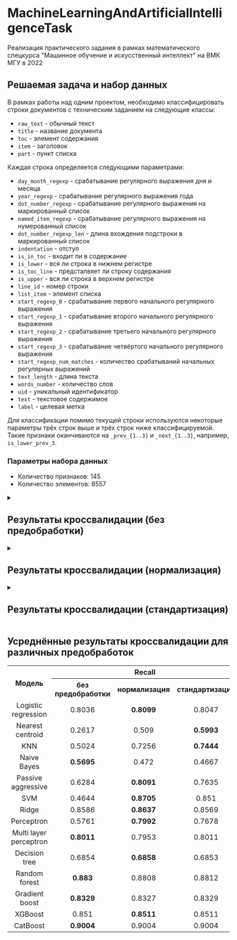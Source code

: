 # MachineLearningAndArtificialIntelligenceTask
Реализация практического задания в рамках математического спецкурса "Машинное обучение и искусственный интеллект" на ВМК МГУ в 2022

## Решаемая задача и набор данных
В рамках работы над одним проектом, необходимо классифицировать строки документов с техническим заданием на следующие классы:

* `raw_text` - обычный текст
* `title` - название документа
* `toc` - элемент содержания
* `item` - заголовок
* `part` - пункт списка

Каждая строка определяется следующими параметрами:

* `day_month_regexp` - срабатывание регулярного выражения дня и месяца
* `year_regexp` - срабатывание регулярного выражения года
* `dot_number_regexp` - срабатывание регулярного выражения на маркированный список
* `named_item_regexp` - срабатывание регулярного выражения на нумерованный список
* `dot_number_regexp_len` - длина вхождения подстроки в маркированный список
* `indentation` - отступ
* `is_in_toc` - входит ли в содержание
* `is_lower` - вся ли строка в нижнем регистре
* `is_toc_line` - предсталвяет ли строку содержания
* `is_upper` - вся ли строка в верхнем регистре
* `line_id` - номер строки
* `list_item` - элемент списка
* `start_regexp_0` - срабатывание первого начального регулярного выражения
* `start_regexp_1` - срабатывание второго начального регулярного выражения
* `start_regexp_2` - срабатывание третьего начального регулярного выражения
* `start_regexp_3` - срабатывание четвёртого начального регулярного выражения
* `start_regexp_num_matches` - количество срабатываний начальных регулярных выражений
* `text_length` - длина текста
* `words_number` - количество слов
* `uid` - уникальный идентификатор
* `text` - текстовое содержимое
* `label` - целевая метка

Для классификации помимо текущей строки используются некоторые параметры трёх строк выше и трёх строк ниже классифицируемой. Такие признаки оканчиваются на `_prev_{1..3}` и `_next_{1..3}`, например, `is_lower_prev_3`.

### Параметры набора данных

* Количество признаков: 145
* Количество элементов: 8557

<details>
    <summary><h2>Результаты кроссвалидации (без предобработки)</h2></summary>

### Logistic regression
| Разбиение  | в среднем |     1 / 10 |     2 / 10 |     3 / 10 |     4 / 10 |     5 / 10 |     6 / 10 |     7 / 10 |     8 / 10 |     9 / 10 |    10 / 10 |
|       :-:  |       :-: |        :-: |        :-: |        :-: |        :-: |        :-: |        :-: |        :-: |        :-: |        :-: |        :-: |
| Recall     |    0.8036 |     0.8316 |     0.7318 |     0.8252 |     0.8726 |     0.7960 |     0.6105 |     0.8804 |     0.8557 |     0.8215 |     0.8105 |
| Precision  |    0.8065 |     0.6848 |     0.8656 |     0.8980 |     0.8825 |     0.8094 |     0.6929 |     0.8031 |     0.7417 |     0.8435 |     0.8433 |
| f1         |    0.7847 |     0.7072 |     0.7507 |     0.8286 |     0.8742 |     0.7987 |     0.6324 |     0.8294 |     0.7783 |     0.8261 |     0.8211 |
| Accuracy   |    0.8818 |     0.7967 |     0.8575 |     0.9299 |     0.9077 |     0.8902 |     0.9848 |     0.8737 |     0.8632 |     0.8596 |     0.8550 |

### Nearest centroid
| Разбиение  | в среднем |     1 / 10 |     2 / 10 |     3 / 10 |     4 / 10 |     5 / 10 |     6 / 10 |     7 / 10 |     8 / 10 |     9 / 10 |    10 / 10 |
|       :-:  |       :-: |        :-: |        :-: |        :-: |        :-: |        :-: |        :-: |        :-: |        :-: |        :-: |        :-: |
| Recall     |    0.2617 |     0.4036 |     0.1838 |     0.2611 |     0.2483 |     0.1107 |     0.0000 |     0.3377 |     0.4108 |     0.3679 |     0.2927 |
| Precision  |    0.3527 |     0.4168 |     0.3112 |     0.5353 |     0.5000 |     0.1577 |     0.0000 |     0.4024 |     0.4085 |     0.3857 |     0.4089 |
| f1         |    0.2294 |     0.4014 |     0.1314 |     0.2767 |     0.2543 |     0.1290 |     0.0000 |     0.2605 |     0.3027 |     0.2533 |     0.2845 |
| Accuracy   |    0.2788 |     0.6893 |     0.1589 |     0.2336 |     0.2921 |     0.2079 |     0.0000 |     0.2772 |     0.3041 |     0.3111 |     0.3135 |

### KNN
| Разбиение  | в среднем |     1 / 10 |     2 / 10 |     3 / 10 |     4 / 10 |     5 / 10 |     6 / 10 |     7 / 10 |     8 / 10 |     9 / 10 |    10 / 10 |
|       :-:  |       :-: |        :-: |        :-: |        :-: |        :-: |        :-: |        :-: |        :-: |        :-: |        :-: |        :-: |
| Recall     |    0.5024 |     0.5907 |     0.4079 |     0.5604 |     0.5361 |     0.3747 |     0.4846 |     0.5238 |     0.4610 |     0.5233 |     0.5613 |
| Precision  |    0.4545 |     0.3652 |     0.3720 |     0.4780 |     0.4807 |     0.3395 |     0.4923 |     0.5014 |     0.4358 |     0.5316 |     0.5487 |
| f1         |    0.4533 |     0.4118 |     0.3852 |     0.4931 |     0.4940 |     0.3442 |     0.4880 |     0.4878 |     0.4097 |     0.4812 |     0.5377 |
| Accuracy   |    0.5801 |     0.5596 |     0.5724 |     0.4650 |     0.5082 |     0.7407 |     0.9311 |     0.4947 |     0.4807 |     0.4901 |     0.5591 |

### Naive Bayes
| Разбиение  | в среднем |     1 / 10 |     2 / 10 |     3 / 10 |     4 / 10 |     5 / 10 |     6 / 10 |     7 / 10 |     8 / 10 |     9 / 10 |    10 / 10 |
|       :-:  |       :-: |        :-: |        :-: |        :-: |        :-: |        :-: |        :-: |        :-: |        :-: |        :-: |        :-: |
| Recall     |    0.5695 |     0.7818 |     0.5838 |     0.6286 |     0.6781 |     0.3830 |     0.2296 |     0.6465 |     0.5510 |     0.6772 |     0.5349 |
| Precision  |    0.5977 |     0.7686 |     0.4877 |     0.7708 |     0.7439 |     0.4022 |     0.1581 |     0.6810 |     0.6088 |     0.7222 |     0.6333 |
| f1         |    0.5253 |     0.7692 |     0.4987 |     0.5974 |     0.6543 |     0.3478 |     0.0991 |     0.5810 |     0.5132 |     0.6619 |     0.5304 |
| Accuracy   |    0.5894 |     0.8026 |     0.6600 |     0.6297 |     0.6834 |     0.5970 |     0.1542 |     0.6211 |     0.5485 |     0.6468 |     0.5509 |

### Passive aggressive
| Разбиение  | в среднем |     1 / 10 |     2 / 10 |     3 / 10 |     4 / 10 |     5 / 10 |     6 / 10 |     7 / 10 |     8 / 10 |     9 / 10 |    10 / 10 |
|       :-:  |       :-: |        :-: |        :-: |        :-: |        :-: |        :-: |        :-: |        :-: |        :-: |        :-: |        :-: |
| Recall     |    0.6284 |     0.5617 |     0.4733 |     0.6209 |     0.7240 |     0.3647 |     0.7494 |     0.7400 |     0.6289 |     0.6375 |     0.7840 |
| Precision  |    0.5668 |     0.4208 |     0.5971 |     0.5967 |     0.6246 |     0.3216 |     0.4383 |     0.7245 |     0.6455 |     0.6375 |     0.6616 |
| f1         |    0.5423 |     0.4525 |     0.4910 |     0.4855 |     0.6214 |     0.2101 |     0.5227 |     0.7208 |     0.6152 |     0.6210 |     0.6831 |
| Accuracy   |    0.6855 |     0.6811 |     0.7150 |     0.5339 |     0.7196 |     0.3902 |     0.9790 |     0.7532 |     0.6409 |     0.7357 |     0.7064 |

### SVM
| Разбиение  | в среднем |     1 / 10 |     2 / 10 |     3 / 10 |     4 / 10 |     5 / 10 |     6 / 10 |     7 / 10 |     8 / 10 |     9 / 10 |    10 / 10 |
|       :-:  |       :-: |        :-: |        :-: |        :-: |        :-: |        :-: |        :-: |        :-: |        :-: |        :-: |        :-: |
| Recall     |    0.4644 |     0.2718 |     0.4593 |     0.2158 |     0.5123 |     0.7829 |     0.2418 |     0.4918 |     0.5742 |     0.4420 |     0.6520 |
| Precision  |    0.3018 |     0.2505 |     0.3438 |     0.1595 |     0.3137 |     0.5611 |     0.2491 |     0.2477 |     0.3474 |     0.2246 |     0.3205 |
| f1         |    0.2953 |     0.1929 |     0.3685 |     0.1556 |     0.3180 |     0.5654 |     0.2454 |     0.2325 |     0.3416 |     0.2029 |     0.3305 |
| Accuracy   |    0.5012 |     0.4428 |     0.6098 |     0.3107 |     0.4077 |     0.7465 |     0.9638 |     0.3778 |     0.4398 |     0.3029 |     0.4105 |

### Ridge
| Разбиение  | в среднем |     1 / 10 |     2 / 10 |     3 / 10 |     4 / 10 |     5 / 10 |     6 / 10 |     7 / 10 |     8 / 10 |     9 / 10 |    10 / 10 |
|       :-:  |       :-: |        :-: |        :-: |        :-: |        :-: |        :-: |        :-: |        :-: |        :-: |        :-: |        :-: |
| Recall     |    0.8586 |     0.8843 |     0.8494 |     0.8429 |     0.8500 |     0.9152 |     0.8520 |     0.8733 |     0.8378 |     0.8316 |     0.8498 |
| Precision  |    0.7492 |     0.6342 |     0.6987 |     0.9263 |     0.8017 |     0.6988 |     0.7500 |     0.7550 |     0.6750 |     0.7789 |     0.7731 |
| f1         |    0.7726 |     0.7096 |     0.7541 |     0.8725 |     0.8162 |     0.7318 |     0.7409 |     0.7795 |     0.7213 |     0.7989 |     0.8010 |
| Accuracy   |    0.8714 |     0.8259 |     0.8493 |     0.9042 |     0.8902 |     0.8902 |     0.9778 |     0.8374 |     0.8444 |     0.8468 |     0.8480 |

### Perceptron
| Разбиение  | в среднем |     1 / 10 |     2 / 10 |     3 / 10 |     4 / 10 |     5 / 10 |     6 / 10 |     7 / 10 |     8 / 10 |     9 / 10 |    10 / 10 |
|       :-:  |       :-: |        :-: |        :-: |        :-: |        :-: |        :-: |        :-: |        :-: |        :-: |        :-: |        :-: |
| Recall     |    0.5761 |     0.5348 |     0.3267 |     0.4637 |     0.4907 |     0.6961 |     0.6850 |     0.5773 |     0.7079 |     0.6698 |     0.6086 |
| Precision  |    0.5209 |     0.3692 |     0.3286 |     0.3392 |     0.5409 |     0.6358 |     0.8062 |     0.6128 |     0.4183 |     0.5704 |     0.5879 |
| f1         |    0.4833 |     0.3636 |     0.2369 |     0.3622 |     0.5031 |     0.6571 |     0.6114 |     0.5826 |     0.4129 |     0.5187 |     0.5843 |
| Accuracy   |    0.6314 |     0.6986 |     0.4136 |     0.5035 |     0.6600 |     0.7255 |     0.8423 |     0.6117 |     0.5696 |     0.6304 |     0.6585 |

### Multi layer perceptron
| Разбиение  | в среднем |     1 / 10 |     2 / 10 |     3 / 10 |     4 / 10 |     5 / 10 |     6 / 10 |     7 / 10 |     8 / 10 |     9 / 10 |    10 / 10 |
|       :-:  |       :-: |        :-: |        :-: |        :-: |        :-: |        :-: |        :-: |        :-: |        :-: |        :-: |        :-: |
| Recall     |    0.8011 |     0.8655 |     0.7608 |     0.8695 |     0.8142 |     0.7690 |     0.6994 |     0.8812 |     0.7854 |     0.7884 |     0.7777 |
| Precision  |    0.7848 |     0.6785 |     0.8582 |     0.8271 |     0.8309 |     0.7418 |     0.6953 |     0.8481 |     0.7304 |     0.8669 |     0.7708 |
| f1         |    0.7782 |     0.7385 |     0.7754 |     0.8252 |     0.8191 |     0.7537 |     0.6960 |     0.8593 |     0.7442 |     0.8113 |     0.7591 |
| Accuracy   |    0.8642 |     0.8329 |     0.8528 |     0.8563 |     0.8820 |     0.8493 |     0.9942 |     0.8795 |     0.8281 |     0.8842 |     0.7825 |

### Decision tree
| Разбиение  | в среднем |     1 / 10 |     2 / 10 |     3 / 10 |     4 / 10 |     5 / 10 |     6 / 10 |     7 / 10 |     8 / 10 |     9 / 10 |    10 / 10 |
|       :-:  |       :-: |        :-: |        :-: |        :-: |        :-: |        :-: |        :-: |        :-: |        :-: |        :-: |        :-: |
| Recall     |    0.6854 |     0.8057 |     0.4701 |     0.7559 |     0.7747 |     0.4614 |     0.4834 |     0.8321 |     0.7394 |     0.7724 |     0.7592 |
| Precision  |    0.7130 |     0.7438 |     0.6307 |     0.8575 |     0.8703 |     0.4381 |     0.5103 |     0.7972 |     0.6595 |     0.8520 |     0.7705 |
| f1         |    0.6843 |     0.7505 |     0.4830 |     0.7992 |     0.8132 |     0.4474 |     0.4920 |     0.8095 |     0.6842 |     0.8009 |     0.7633 |
| Accuracy   |    0.8362 |     0.8037 |     0.6811 |     0.8703 |     0.8692 |     0.8843 |     0.9778 |     0.8491 |     0.7778 |     0.8491 |     0.8000 |

### Random forest
| Разбиение  | в среднем |     1 / 10 |     2 / 10 |     3 / 10 |     4 / 10 |     5 / 10 |     6 / 10 |     7 / 10 |     8 / 10 |     9 / 10 |    10 / 10 |
|       :-:  |       :-: |        :-: |        :-: |        :-: |        :-: |        :-: |        :-: |        :-: |        :-: |        :-: |        :-: |
| Recall     |    0.8830 |     0.8454 |     0.8585 |     0.9595 |     0.9472 |     0.6935 |     0.9992 |     0.9081 |     0.9225 |     0.8507 |     0.8451 |
| Precision  |    0.8067 |     0.5745 |     0.8884 |     0.9500 |     0.8840 |     0.5764 |     0.9454 |     0.8371 |     0.7261 |     0.8948 |     0.7898 |
| f1         |    0.8250 |     0.6191 |     0.8664 |     0.9544 |     0.9094 |     0.6093 |     0.9710 |     0.8646 |     0.7792 |     0.8639 |     0.8123 |
| Accuracy   |    0.9018 |     0.8002 |     0.8820 |     0.9650 |     0.9322 |     0.9100 |     0.9977 |     0.8959 |     0.8830 |     0.8982 |     0.8538 |

### Gradient boost
| Разбиение  | в среднем |     1 / 10 |     2 / 10 |     3 / 10 |     4 / 10 |     5 / 10 |     6 / 10 |     7 / 10 |     8 / 10 |     9 / 10 |    10 / 10 |
|       :-:  |       :-: |        :-: |        :-: |        :-: |        :-: |        :-: |        :-: |        :-: |        :-: |        :-: |        :-: |
| Recall     |    0.8329 |     0.8966 |     0.5546 |     0.9365 |     0.9078 |     0.7017 |     0.7494 |     0.9247 |     0.8797 |     0.8897 |     0.8885 |
| Precision  |    0.7921 |     0.8046 |     0.6795 |     0.9146 |     0.9085 |     0.5733 |     0.7079 |     0.8488 |     0.7453 |     0.9142 |     0.8243 |
| f1         |    0.7967 |     0.8378 |     0.5498 |     0.9227 |     0.9058 |     0.6071 |     0.7276 |     0.8787 |     0.7891 |     0.8981 |     0.8504 |
| Accuracy   |    0.9051 |     0.8680 |     0.8201 |     0.9544 |     0.9276 |     0.9112 |     0.9930 |     0.9099 |     0.8655 |     0.9170 |     0.8842 |

### XGBoost
| Разбиение  | в среднем |     1 / 10 |     2 / 10 |     3 / 10 |     4 / 10 |     5 / 10 |     6 / 10 |     7 / 10 |     8 / 10 |     9 / 10 |    10 / 10 |
|       :-:  |       :-: |        :-: |        :-: |        :-: |        :-: |        :-: |        :-: |        :-: |        :-: |        :-: |        :-: |
| Recall     |    0.8510 |     0.8860 |     0.5871 |     0.8953 |     0.9227 |     0.6929 |     0.9622 |     0.9202 |     0.9033 |     0.8866 |     0.8535 |
| Precision  |    0.8242 |     0.7796 |     0.7159 |     0.9084 |     0.9425 |     0.5772 |     0.9450 |     0.8560 |     0.7561 |     0.9182 |     0.8428 |
| f1         |    0.8248 |     0.8233 |     0.6010 |     0.9003 |     0.9313 |     0.6096 |     0.9534 |     0.8800 |     0.8033 |     0.8990 |     0.8469 |
| Accuracy   |    0.9119 |     0.8692 |     0.8657 |     0.9439 |     0.9276 |     0.9112 |     0.9965 |     0.9123 |     0.8678 |     0.9427 |     0.8819 |

### CatBoost
| Разбиение  | в среднем |     1 / 10 |     2 / 10 |     3 / 10 |     4 / 10 |     5 / 10 |     6 / 10 |     7 / 10 |     8 / 10 |     9 / 10 |    10 / 10 |
|       :-:  |       :-: |        :-: |        :-: |        :-: |        :-: |        :-: |        :-: |        :-: |        :-: |        :-: |        :-: |
| Recall     |    0.9004 |     0.9225 |     0.7452 |     0.9247 |     0.9302 |     0.9496 |     0.9622 |     0.9249 |     0.9245 |     0.8747 |     0.8457 |
| Precision  |    0.8630 |     0.7939 |     0.8815 |     0.9147 |     0.9369 |     0.7661 |     0.9450 |     0.8560 |     0.7866 |     0.9354 |     0.8141 |
| f1         |    0.8680 |     0.8456 |     0.7778 |     0.9182 |     0.9327 |     0.8127 |     0.9534 |     0.8814 |     0.8329 |     0.8970 |     0.8282 |
| Accuracy   |    0.9139 |     0.8855 |     0.8633 |     0.9498 |     0.9334 |     0.9136 |     0.9965 |     0.9088 |     0.8901 |     0.9298 |     0.8678 |

</details>


<details>
    <summary><h2>Результаты кроссвалидации (нормализация)</h2></summary>

### Logistic regression
| Разбиение  | в среднем |     1 / 10 |     2 / 10 |     3 / 10 |     4 / 10 |     5 / 10 |     6 / 10 |     7 / 10 |     8 / 10 |     9 / 10 |    10 / 10 |
|       :-:  |       :-: |        :-: |        :-: |        :-: |        :-: |        :-: |        :-: |        :-: |        :-: |        :-: |        :-: |
| Recall     |    0.8099 |     0.9174 |     0.6571 |     0.8089 |     0.8837 |     0.7940 |     0.6164 |     0.8994 |     0.8464 |     0.8525 |     0.8228 |
| Precision  |    0.7600 |     0.6576 |     0.6064 |     0.9146 |     0.8699 |     0.7296 |     0.6026 |     0.8137 |     0.7518 |     0.8873 |     0.7664 |
| f1         |    0.7647 |     0.7148 |     0.6249 |     0.8357 |     0.8741 |     0.7500 |     0.5751 |     0.8408 |     0.7787 |     0.8646 |     0.7884 |
| Accuracy   |    0.8883 |     0.8668 |     0.8341 |     0.9194 |     0.9054 |     0.8914 |     0.9836 |     0.8854 |     0.8643 |     0.8936 |     0.8386 |

### Nearest centroid
| Разбиение  | в среднем |     1 / 10 |     2 / 10 |     3 / 10 |     4 / 10 |     5 / 10 |     6 / 10 |     7 / 10 |     8 / 10 |     9 / 10 |    10 / 10 |
|       :-:  |       :-: |        :-: |        :-: |        :-: |        :-: |        :-: |        :-: |        :-: |        :-: |        :-: |        :-: |
| Recall     |    0.5090 |     0.4742 |     0.4796 |     0.4970 |     0.5212 |     0.4033 |     0.4620 |     0.5890 |     0.4803 |     0.5603 |     0.6234 |
| Precision  |    0.5279 |     0.3193 |     0.5433 |     0.5910 |     0.7007 |     0.3591 |     0.2272 |     0.6610 |     0.5508 |     0.6564 |     0.6704 |
| f1         |    0.4700 |     0.2829 |     0.4689 |     0.4980 |     0.5343 |     0.3751 |     0.2860 |     0.5988 |     0.4771 |     0.5601 |     0.6186 |
| Accuracy   |    0.6571 |     0.6157 |     0.6928 |     0.6484 |     0.6414 |     0.7523 |     0.7371 |     0.6515 |     0.5544 |     0.6480 |     0.6292 |

### KNN
| Разбиение  | в среднем |     1 / 10 |     2 / 10 |     3 / 10 |     4 / 10 |     5 / 10 |     6 / 10 |     7 / 10 |     8 / 10 |     9 / 10 |    10 / 10 |
|       :-:  |       :-: |        :-: |        :-: |        :-: |        :-: |        :-: |        :-: |        :-: |        :-: |        :-: |        :-: |
| Recall     |    0.7256 |     0.5945 |     0.6370 |     0.8521 |     0.8063 |     0.8035 |     0.4616 |     0.8288 |     0.7667 |     0.7760 |     0.7293 |
| Precision  |    0.6351 |     0.4627 |     0.4996 |     0.8481 |     0.8122 |     0.6948 |     0.4830 |     0.6627 |     0.5757 |     0.6786 |     0.6340 |
| f1         |    0.6514 |     0.4927 |     0.5449 |     0.8455 |     0.8059 |     0.7210 |     0.4356 |     0.6952 |     0.6106 |     0.7130 |     0.6498 |
| Accuracy   |    0.8257 |     0.7500 |     0.8072 |     0.8680 |     0.8879 |     0.8703 |     0.9685 |     0.7883 |     0.7743 |     0.7813 |     0.7614 |

### Naive Bayes
| Разбиение  | в среднем |     1 / 10 |     2 / 10 |     3 / 10 |     4 / 10 |     5 / 10 |     6 / 10 |     7 / 10 |     8 / 10 |     9 / 10 |    10 / 10 |
|       :-:  |       :-: |        :-: |        :-: |        :-: |        :-: |        :-: |        :-: |        :-: |        :-: |        :-: |        :-: |
| Recall     |    0.4720 |     0.6667 |     0.4906 |     0.4149 |     0.5855 |     0.3859 |     0.2096 |     0.3938 |     0.4904 |     0.6349 |     0.4477 |
| Precision  |    0.5140 |     0.6307 |     0.3945 |     0.6914 |     0.6787 |     0.3489 |     0.0706 |     0.6145 |     0.5544 |     0.5720 |     0.5847 |
| f1         |    0.3909 |     0.5021 |     0.3221 |     0.4546 |     0.5231 |     0.2442 |     0.0265 |     0.4585 |     0.4324 |     0.4725 |     0.4728 |
| Accuracy   |    0.4135 |     0.3189 |     0.3271 |     0.4848 |     0.5654 |     0.4591 |     0.0292 |     0.5357 |     0.4655 |     0.4491 |     0.5006 |

### Passive aggressive
| Разбиение  | в среднем |     1 / 10 |     2 / 10 |     3 / 10 |     4 / 10 |     5 / 10 |     6 / 10 |     7 / 10 |     8 / 10 |     9 / 10 |    10 / 10 |
|       :-:  |       :-: |        :-: |        :-: |        :-: |        :-: |        :-: |        :-: |        :-: |        :-: |        :-: |        :-: |
| Recall     |    0.8091 |     0.8197 |     0.8519 |     0.7782 |     0.8454 |     0.8847 |     0.6050 |     0.8966 |     0.7559 |     0.8584 |     0.7953 |
| Precision  |    0.7897 |     0.6448 |     0.8607 |     0.9234 |     0.8853 |     0.8024 |     0.6893 |     0.7854 |     0.6653 |     0.8795 |     0.7608 |
| f1         |    0.7791 |     0.6787 |     0.8486 |     0.8138 |     0.8615 |     0.8330 |     0.6255 |     0.8148 |     0.6798 |     0.8605 |     0.7746 |
| Accuracy   |    0.8565 |     0.7780 |     0.8586 |     0.8843 |     0.8703 |     0.9077 |     0.9708 |     0.8702 |     0.7579 |     0.8725 |     0.7942 |

### SVM
| Разбиение  | в среднем |     1 / 10 |     2 / 10 |     3 / 10 |     4 / 10 |     5 / 10 |     6 / 10 |     7 / 10 |     8 / 10 |     9 / 10 |    10 / 10 |
|       :-:  |       :-: |        :-: |        :-: |        :-: |        :-: |        :-: |        :-: |        :-: |        :-: |        :-: |        :-: |
| Recall     |    0.8705 |     0.9303 |     0.8548 |     0.9030 |     0.8705 |     0.8820 |     0.7762 |     0.9010 |     0.8709 |     0.8779 |     0.8382 |
| Precision  |    0.7949 |     0.7258 |     0.7363 |     0.9188 |     0.8728 |     0.7284 |     0.7325 |     0.8173 |     0.7498 |     0.8927 |     0.7749 |
| f1         |    0.8085 |     0.7986 |     0.7833 |     0.9099 |     0.8689 |     0.7629 |     0.6529 |     0.8454 |     0.7821 |     0.8828 |     0.7979 |
| Accuracy   |    0.8968 |     0.8727 |     0.8598 |     0.9369 |     0.9065 |     0.9030 |     0.9766 |     0.8854 |     0.8713 |     0.9088 |     0.8468 |

### Ridge
| Разбиение  | в среднем |     1 / 10 |     2 / 10 |     3 / 10 |     4 / 10 |     5 / 10 |     6 / 10 |     7 / 10 |     8 / 10 |     9 / 10 |    10 / 10 |
|       :-:  |       :-: |        :-: |        :-: |        :-: |        :-: |        :-: |        :-: |        :-: |        :-: |        :-: |        :-: |
| Recall     |    0.8637 |     0.9205 |     0.8898 |     0.8567 |     0.8409 |     0.9203 |     0.8531 |     0.8705 |     0.8290 |     0.8291 |     0.8274 |
| Precision  |    0.7520 |     0.6339 |     0.6904 |     0.9309 |     0.8180 |     0.7123 |     0.8027 |     0.7462 |     0.6657 |     0.7757 |     0.7442 |
| f1         |    0.7770 |     0.7162 |     0.7577 |     0.8840 |     0.8217 |     0.7491 |     0.7919 |     0.7695 |     0.7122 |     0.7959 |     0.7721 |
| Accuracy   |    0.8698 |     0.8271 |     0.8446 |     0.9054 |     0.8925 |     0.8949 |     0.9813 |     0.8316 |     0.8409 |     0.8444 |     0.8351 |

### Perceptron
| Разбиение  | в среднем |     1 / 10 |     2 / 10 |     3 / 10 |     4 / 10 |     5 / 10 |     6 / 10 |     7 / 10 |     8 / 10 |     9 / 10 |    10 / 10 |
|       :-:  |       :-: |        :-: |        :-: |        :-: |        :-: |        :-: |        :-: |        :-: |        :-: |        :-: |        :-: |
| Recall     |    0.7992 |     0.8482 |     0.8328 |     0.7819 |     0.8511 |     0.8428 |     0.4925 |     0.8924 |     0.7477 |     0.8585 |     0.8438 |
| Precision  |    0.7845 |     0.6452 |     0.8107 |     0.9321 |     0.9057 |     0.7056 |     0.6254 |     0.7729 |     0.7567 |     0.8796 |     0.8110 |
| f1         |    0.7613 |     0.6657 |     0.8158 |     0.8128 |     0.8698 |     0.7338 |     0.4975 |     0.8032 |     0.7398 |     0.8539 |     0.8205 |
| Accuracy   |    0.8676 |     0.8271 |     0.8551 |     0.8972 |     0.8820 |     0.8925 |     0.9159 |     0.8620 |     0.8222 |     0.8678 |     0.8538 |

### Multi layer perceptron
| Разбиение  | в среднем |     1 / 10 |     2 / 10 |     3 / 10 |     4 / 10 |     5 / 10 |     6 / 10 |     7 / 10 |     8 / 10 |     9 / 10 |    10 / 10 |
|       :-:  |       :-: |        :-: |        :-: |        :-: |        :-: |        :-: |        :-: |        :-: |        :-: |        :-: |        :-: |
| Recall     |    0.7953 |     0.8929 |     0.8630 |     0.8555 |     0.8437 |     0.6725 |     0.4814 |     0.8829 |     0.8101 |     0.8284 |     0.8228 |
| Precision  |    0.7860 |     0.7833 |     0.8771 |     0.8744 |     0.9108 |     0.5663 |     0.5213 |     0.8612 |     0.7571 |     0.8973 |     0.8116 |
| f1         |    0.7796 |     0.8162 |     0.8658 |     0.8517 |     0.8740 |     0.5956 |     0.4913 |     0.8701 |     0.7638 |     0.8526 |     0.8152 |
| Accuracy   |    0.8913 |     0.8762 |     0.8692 |     0.9182 |     0.9159 |     0.9054 |     0.9743 |     0.8854 |     0.8316 |     0.8947 |     0.8421 |

### Decision tree
| Разбиение  | в среднем |     1 / 10 |     2 / 10 |     3 / 10 |     4 / 10 |     5 / 10 |     6 / 10 |     7 / 10 |     8 / 10 |     9 / 10 |    10 / 10 |
|       :-:  |       :-: |        :-: |        :-: |        :-: |        :-: |        :-: |        :-: |        :-: |        :-: |        :-: |        :-: |
| Recall     |    0.6858 |     0.8057 |     0.4696 |     0.7577 |     0.7803 |     0.4627 |     0.4834 |     0.8321 |     0.7394 |     0.7678 |     0.7592 |
| Precision  |    0.7124 |     0.7438 |     0.6296 |     0.8583 |     0.8703 |     0.4390 |     0.5103 |     0.7972 |     0.6595 |     0.8450 |     0.7705 |
| f1         |    0.6843 |     0.7505 |     0.4819 |     0.8007 |     0.8173 |     0.4484 |     0.4920 |     0.8095 |     0.6842 |     0.7957 |     0.7633 |
| Accuracy   |    0.8361 |     0.8037 |     0.6787 |     0.8727 |     0.8692 |     0.8867 |     0.9778 |     0.8491 |     0.7778 |     0.8456 |     0.8000 |

### Random forest
| Разбиение  | в среднем |     1 / 10 |     2 / 10 |     3 / 10 |     4 / 10 |     5 / 10 |     6 / 10 |     7 / 10 |     8 / 10 |     9 / 10 |    10 / 10 |
|       :-:  |       :-: |        :-: |        :-: |        :-: |        :-: |        :-: |        :-: |        :-: |        :-: |        :-: |        :-: |
| Recall     |    0.8808 |     0.8450 |     0.8585 |     0.9413 |     0.9472 |     0.6923 |     0.9992 |     0.9081 |     0.9225 |     0.8507 |     0.8430 |
| Precision  |    0.8043 |     0.5746 |     0.8884 |     0.9367 |     0.8840 |     0.5721 |     0.9454 |     0.8371 |     0.7261 |     0.8934 |     0.7851 |
| f1         |    0.8224 |     0.6191 |     0.8664 |     0.9380 |     0.9094 |     0.6047 |     0.9710 |     0.8646 |     0.7792 |     0.8636 |     0.8083 |
| Accuracy   |    0.9015 |     0.8002 |     0.8820 |     0.9638 |     0.9322 |     0.9089 |     0.9977 |     0.8959 |     0.8830 |     0.8982 |     0.8526 |

### Gradient boost
| Разбиение  | в среднем |     1 / 10 |     2 / 10 |     3 / 10 |     4 / 10 |     5 / 10 |     6 / 10 |     7 / 10 |     8 / 10 |     9 / 10 |    10 / 10 |
|       :-:  |       :-: |        :-: |        :-: |        :-: |        :-: |        :-: |        :-: |        :-: |        :-: |        :-: |        :-: |
| Recall     |    0.8327 |     0.8966 |     0.5546 |     0.9365 |     0.9078 |     0.7017 |     0.7494 |     0.9247 |     0.8797 |     0.8871 |     0.8885 |
| Precision  |    0.7917 |     0.8046 |     0.6795 |     0.9146 |     0.9085 |     0.5733 |     0.7079 |     0.8488 |     0.7453 |     0.9105 |     0.8243 |
| f1         |    0.7964 |     0.8378 |     0.5498 |     0.9227 |     0.9058 |     0.6071 |     0.7276 |     0.8787 |     0.7891 |     0.8949 |     0.8504 |
| Accuracy   |    0.9046 |     0.8680 |     0.8201 |     0.9544 |     0.9276 |     0.9112 |     0.9930 |     0.9099 |     0.8655 |     0.9123 |     0.8842 |

### XGBoost
| Разбиение  | в среднем |     1 / 10 |     2 / 10 |     3 / 10 |     4 / 10 |     5 / 10 |     6 / 10 |     7 / 10 |     8 / 10 |     9 / 10 |    10 / 10 |
|       :-:  |       :-: |        :-: |        :-: |        :-: |        :-: |        :-: |        :-: |        :-: |        :-: |        :-: |        :-: |
| Recall     |    0.8511 |     0.8877 |     0.5871 |     0.8953 |     0.9227 |     0.6929 |     0.9622 |     0.9202 |     0.9033 |     0.8866 |     0.8535 |
| Precision  |    0.8243 |     0.7813 |     0.7159 |     0.9084 |     0.9425 |     0.5772 |     0.9450 |     0.8560 |     0.7561 |     0.9182 |     0.8428 |
| f1         |    0.8250 |     0.8253 |     0.6010 |     0.9003 |     0.9313 |     0.6096 |     0.9534 |     0.8800 |     0.8033 |     0.8990 |     0.8469 |
| Accuracy   |    0.9120 |     0.8703 |     0.8657 |     0.9439 |     0.9276 |     0.9112 |     0.9965 |     0.9123 |     0.8678 |     0.9427 |     0.8819 |

### CatBoost
| Разбиение  | в среднем |     1 / 10 |     2 / 10 |     3 / 10 |     4 / 10 |     5 / 10 |     6 / 10 |     7 / 10 |     8 / 10 |     9 / 10 |    10 / 10 |
|       :-:  |       :-: |        :-: |        :-: |        :-: |        :-: |        :-: |        :-: |        :-: |        :-: |        :-: |        :-: |
| Recall     |    0.9004 |     0.9225 |     0.7452 |     0.9247 |     0.9302 |     0.9496 |     0.9622 |     0.9249 |     0.9245 |     0.8747 |     0.8457 |
| Precision  |    0.8630 |     0.7939 |     0.8815 |     0.9147 |     0.9369 |     0.7661 |     0.9450 |     0.8560 |     0.7866 |     0.9354 |     0.8141 |
| f1         |    0.8680 |     0.8456 |     0.7778 |     0.9182 |     0.9327 |     0.8127 |     0.9534 |     0.8814 |     0.8329 |     0.8970 |     0.8282 |
| Accuracy   |    0.9139 |     0.8855 |     0.8633 |     0.9498 |     0.9334 |     0.9136 |     0.9965 |     0.9088 |     0.8901 |     0.9298 |     0.8678 |

</details>


<details>
    <summary><h2>Результаты кроссвалидации (стандартизация)</h2></summary>

### Logistic regression
| Разбиение  | в среднем |     1 / 10 |     2 / 10 |     3 / 10 |     4 / 10 |     5 / 10 |     6 / 10 |     7 / 10 |     8 / 10 |     9 / 10 |    10 / 10 |
|       :-:  |       :-: |        :-: |        :-: |        :-: |        :-: |        :-: |        :-: |        :-: |        :-: |        :-: |        :-: |
| Recall     |    0.8047 |     0.8865 |     0.6886 |     0.8127 |     0.8674 |     0.8448 |     0.5744 |     0.9187 |     0.8298 |     0.8230 |     0.8007 |
| Precision  |    0.7880 |     0.6732 |     0.6889 |     0.9396 |     0.9094 |     0.7525 |     0.6274 |     0.8654 |     0.7544 |     0.9069 |     0.7626 |
| f1         |    0.7810 |     0.7355 |     0.6845 |     0.8461 |     0.8869 |     0.7815 |     0.5848 |     0.8859 |     0.7759 |     0.8500 |     0.7787 |
| Accuracy   |    0.8930 |     0.8563 |     0.8621 |     0.9241 |     0.9206 |     0.9019 |     0.9801 |     0.9041 |     0.8538 |     0.9099 |     0.8175 |

### Nearest centroid
| Разбиение  | в среднем |     1 / 10 |     2 / 10 |     3 / 10 |     4 / 10 |     5 / 10 |     6 / 10 |     7 / 10 |     8 / 10 |     9 / 10 |    10 / 10 |
|       :-:  |       :-: |        :-: |        :-: |        :-: |        :-: |        :-: |        :-: |        :-: |        :-: |        :-: |        :-: |
| Recall     |    0.5993 |     0.7743 |     0.4764 |     0.6343 |     0.6694 |     0.6142 |     0.3243 |     0.6858 |     0.5246 |     0.6146 |     0.6748 |
| Precision  |    0.6368 |     0.5265 |     0.5397 |     0.7988 |     0.8078 |     0.6410 |     0.3333 |     0.7056 |     0.5889 |     0.7333 |     0.6925 |
| f1         |    0.5783 |     0.4959 |     0.4745 |     0.6388 |     0.7131 |     0.6229 |     0.3288 |     0.6881 |     0.5373 |     0.6171 |     0.6663 |
| Accuracy   |    0.7225 |     0.7336 |     0.6916 |     0.6846 |     0.7465 |     0.7336 |     0.9673 |     0.7041 |     0.6105 |     0.6819 |     0.6713 |

### KNN
| Разбиение  | в среднем |     1 / 10 |     2 / 10 |     3 / 10 |     4 / 10 |     5 / 10 |     6 / 10 |     7 / 10 |     8 / 10 |     9 / 10 |    10 / 10 |
|       :-:  |       :-: |        :-: |        :-: |        :-: |        :-: |        :-: |        :-: |        :-: |        :-: |        :-: |        :-: |
| Recall     |    0.7444 |     0.7899 |     0.6139 |     0.6997 |     0.7902 |     0.8362 |     0.7170 |     0.8014 |     0.6891 |     0.7733 |     0.7337 |
| Precision  |    0.6866 |     0.6812 |     0.5275 |     0.8462 |     0.7877 |     0.6892 |     0.6584 |     0.6848 |     0.5623 |     0.7537 |     0.6751 |
| f1         |    0.6924 |     0.7152 |     0.5613 |     0.7179 |     0.7768 |     0.7187 |     0.6629 |     0.7241 |     0.5944 |     0.7606 |     0.6921 |
| Accuracy   |    0.8113 |     0.7967 |     0.7921 |     0.8236 |     0.8411 |     0.8692 |     0.9743 |     0.7520 |     0.7216 |     0.7988 |     0.7439 |

### Naive Bayes
| Разбиение  | в среднем |     1 / 10 |     2 / 10 |     3 / 10 |     4 / 10 |     5 / 10 |     6 / 10 |     7 / 10 |     8 / 10 |     9 / 10 |    10 / 10 |
|       :-:  |       :-: |        :-: |        :-: |        :-: |        :-: |        :-: |        :-: |        :-: |        :-: |        :-: |        :-: |
| Recall     |    0.4667 |     0.6566 |     0.4712 |     0.4133 |     0.5837 |     0.3711 |     0.2094 |     0.3866 |     0.4824 |     0.6464 |     0.4461 |
| Precision  |    0.5069 |     0.6213 |     0.3833 |     0.6864 |     0.6816 |     0.3423 |     0.0703 |     0.6008 |     0.5448 |     0.5561 |     0.5819 |
| f1         |    0.3863 |     0.4956 |     0.3211 |     0.4515 |     0.5215 |     0.2334 |     0.0258 |     0.4455 |     0.4266 |     0.4690 |     0.4733 |
| Accuracy   |    0.4075 |     0.3131 |     0.3259 |     0.4825 |     0.5666 |     0.4428 |     0.0280 |     0.5228 |     0.4596 |     0.4374 |     0.4959 |

### Passive aggressive
| Разбиение  | в среднем |     1 / 10 |     2 / 10 |     3 / 10 |     4 / 10 |     5 / 10 |     6 / 10 |     7 / 10 |     8 / 10 |     9 / 10 |    10 / 10 |
|       :-:  |       :-: |        :-: |        :-: |        :-: |        :-: |        :-: |        :-: |        :-: |        :-: |        :-: |        :-: |
| Recall     |    0.7635 |     0.8064 |     0.6500 |     0.8176 |     0.8404 |     0.8115 |     0.5243 |     0.8209 |     0.7827 |     0.8013 |     0.7798 |
| Precision  |    0.7390 |     0.6711 |     0.6693 |     0.9260 |     0.8913 |     0.7189 |     0.4811 |     0.7614 |     0.6653 |     0.8486 |     0.7566 |
| f1         |    0.7405 |     0.7160 |     0.6542 |     0.8585 |     0.8639 |     0.7442 |     0.5012 |     0.7815 |     0.7001 |     0.8203 |     0.7649 |
| Accuracy   |    0.8621 |     0.8236 |     0.8470 |     0.9206 |     0.9054 |     0.8902 |     0.9790 |     0.8175 |     0.7906 |     0.8386 |     0.8082 |

### SVM
| Разбиение  | в среднем |     1 / 10 |     2 / 10 |     3 / 10 |     4 / 10 |     5 / 10 |     6 / 10 |     7 / 10 |     8 / 10 |     9 / 10 |    10 / 10 |
|       :-:  |       :-: |        :-: |        :-: |        :-: |        :-: |        :-: |        :-: |        :-: |        :-: |        :-: |        :-: |
| Recall     |    0.8510 |     0.9188 |     0.8862 |     0.8687 |     0.8682 |     0.9142 |     0.6167 |     0.8801 |     0.8815 |     0.8497 |     0.8261 |
| Precision  |    0.7718 |     0.7572 |     0.8786 |     0.9036 |     0.8391 |     0.7360 |     0.6283 |     0.7308 |     0.6849 |     0.8779 |     0.6816 |
| f1         |    0.7889 |     0.8203 |     0.8777 |     0.8752 |     0.8471 |     0.7752 |     0.5960 |     0.7779 |     0.7393 |     0.8584 |     0.7213 |
| Accuracy   |    0.8826 |     0.8703 |     0.8808 |     0.9416 |     0.8855 |     0.9065 |     0.9836 |     0.8456 |     0.8433 |     0.8807 |     0.7883 |

### Ridge
| Разбиение  | в среднем |     1 / 10 |     2 / 10 |     3 / 10 |     4 / 10 |     5 / 10 |     6 / 10 |     7 / 10 |     8 / 10 |     9 / 10 |    10 / 10 |
|       :-:  |       :-: |        :-: |        :-: |        :-: |        :-: |        :-: |        :-: |        :-: |        :-: |        :-: |        :-: |
| Recall     |    0.8569 |     0.8843 |     0.8494 |     0.8429 |     0.8500 |     0.9152 |     0.8523 |     0.8728 |     0.8341 |     0.8316 |     0.8366 |
| Precision  |    0.7486 |     0.6342 |     0.6987 |     0.9263 |     0.8017 |     0.6988 |     0.7676 |     0.7513 |     0.6712 |     0.7789 |     0.7574 |
| f1         |    0.7721 |     0.7096 |     0.7541 |     0.8725 |     0.8162 |     0.7318 |     0.7591 |     0.7759 |     0.7178 |     0.7989 |     0.7852 |
| Accuracy   |    0.8707 |     0.8259 |     0.8493 |     0.9042 |     0.8902 |     0.8902 |     0.9790 |     0.8363 |     0.8433 |     0.8468 |     0.8421 |

### Perceptron
| Разбиение  | в среднем |     1 / 10 |     2 / 10 |     3 / 10 |     4 / 10 |     5 / 10 |     6 / 10 |     7 / 10 |     8 / 10 |     9 / 10 |    10 / 10 |
|       :-:  |       :-: |        :-: |        :-: |        :-: |        :-: |        :-: |        :-: |        :-: |        :-: |        :-: |        :-: |
| Recall     |    0.7678 |     0.7558 |     0.7060 |     0.8057 |     0.8116 |     0.8619 |     0.4605 |     0.9034 |     0.7361 |     0.8487 |     0.7878 |
| Precision  |    0.7718 |     0.7170 |     0.6565 |     0.9298 |     0.8491 |     0.7434 |     0.6282 |     0.8424 |     0.7226 |     0.9134 |     0.7159 |
| f1         |    0.7539 |     0.7165 |     0.6769 |     0.8358 |     0.8292 |     0.7762 |     0.5121 |     0.8634 |     0.7205 |     0.8731 |     0.7350 |
| Accuracy   |    0.8696 |     0.7956 |     0.8657 |     0.9159 |     0.8902 |     0.9030 |     0.9404 |     0.8947 |     0.8082 |     0.9076 |     0.7743 |

### Multi layer perceptron
| Разбиение  | в среднем |     1 / 10 |     2 / 10 |     3 / 10 |     4 / 10 |     5 / 10 |     6 / 10 |     7 / 10 |     8 / 10 |     9 / 10 |    10 / 10 |
|       :-:  |       :-: |        :-: |        :-: |        :-: |        :-: |        :-: |        :-: |        :-: |        :-: |        :-: |        :-: |
| Recall     |    0.8011 |     0.8458 |     0.5958 |     0.8061 |     0.8816 |     0.8822 |     0.6006 |     0.8855 |     0.8302 |     0.8769 |     0.8064 |
| Precision  |    0.8003 |     0.7680 |     0.7010 |     0.8904 |     0.8798 |     0.7647 |     0.6645 |     0.8606 |     0.7517 |     0.9264 |     0.7959 |
| f1         |    0.7881 |     0.7989 |     0.6233 |     0.8210 |     0.8797 |     0.7999 |     0.6237 |     0.8685 |     0.7672 |     0.8981 |     0.8006 |
| Accuracy   |    0.8909 |     0.8797 |     0.8470 |     0.9054 |     0.9171 |     0.9112 |     0.9743 |     0.8819 |     0.8480 |     0.9181 |     0.8269 |

### Decision tree
| Разбиение  | в среднем |     1 / 10 |     2 / 10 |     3 / 10 |     4 / 10 |     5 / 10 |     6 / 10 |     7 / 10 |     8 / 10 |     9 / 10 |    10 / 10 |
|       :-:  |       :-: |        :-: |        :-: |        :-: |        :-: |        :-: |        :-: |        :-: |        :-: |        :-: |        :-: |
| Recall     |    0.6853 |     0.8057 |     0.4683 |     0.7559 |     0.7783 |     0.4627 |     0.4834 |     0.8313 |     0.7384 |     0.7693 |     0.7592 |
| Precision  |    0.7127 |     0.7438 |     0.6296 |     0.8575 |     0.8731 |     0.4390 |     0.5103 |     0.7972 |     0.6589 |     0.8473 |     0.7705 |
| f1         |    0.6840 |     0.7505 |     0.4803 |     0.7992 |     0.8163 |     0.4484 |     0.4920 |     0.8089 |     0.6833 |     0.7975 |     0.7633 |
| Accuracy   |    0.8360 |     0.8037 |     0.6787 |     0.8703 |     0.8703 |     0.8867 |     0.9778 |     0.8491 |     0.7766 |     0.8468 |     0.8000 |

### Random forest
| Разбиение  | в среднем |     1 / 10 |     2 / 10 |     3 / 10 |     4 / 10 |     5 / 10 |     6 / 10 |     7 / 10 |     8 / 10 |     9 / 10 |    10 / 10 |
|       :-:  |       :-: |        :-: |        :-: |        :-: |        :-: |        :-: |        :-: |        :-: |        :-: |        :-: |        :-: |
| Recall     |    0.8812 |     0.8462 |     0.8585 |     0.9422 |     0.9472 |     0.6923 |     0.9992 |     0.9081 |     0.9225 |     0.8507 |     0.8451 |
| Precision  |    0.8052 |     0.5762 |     0.8884 |     0.9392 |     0.8840 |     0.5721 |     0.9454 |     0.8371 |     0.7261 |     0.8934 |     0.7898 |
| f1         |    0.8232 |     0.6212 |     0.8664 |     0.9397 |     0.9094 |     0.6047 |     0.9710 |     0.8646 |     0.7792 |     0.8636 |     0.8123 |
| Accuracy   |    0.9018 |     0.8014 |     0.8820 |     0.9650 |     0.9322 |     0.9089 |     0.9977 |     0.8959 |     0.8830 |     0.8982 |     0.8538 |

### Gradient boost
| Разбиение  | в среднем |     1 / 10 |     2 / 10 |     3 / 10 |     4 / 10 |     5 / 10 |     6 / 10 |     7 / 10 |     8 / 10 |     9 / 10 |    10 / 10 |
|       :-:  |       :-: |        :-: |        :-: |        :-: |        :-: |        :-: |        :-: |        :-: |        :-: |        :-: |        :-: |
| Recall     |    0.8329 |     0.8966 |     0.5546 |     0.9365 |     0.9078 |     0.7017 |     0.7494 |     0.9247 |     0.8797 |     0.8897 |     0.8885 |
| Precision  |    0.7921 |     0.8046 |     0.6795 |     0.9146 |     0.9085 |     0.5733 |     0.7079 |     0.8488 |     0.7453 |     0.9142 |     0.8243 |
| f1         |    0.7967 |     0.8378 |     0.5498 |     0.9227 |     0.9058 |     0.6071 |     0.7276 |     0.8787 |     0.7891 |     0.8981 |     0.8504 |
| Accuracy   |    0.9051 |     0.8680 |     0.8201 |     0.9544 |     0.9276 |     0.9112 |     0.9930 |     0.9099 |     0.8655 |     0.9170 |     0.8842 |

### XGBoost
| Разбиение  | в среднем |     1 / 10 |     2 / 10 |     3 / 10 |     4 / 10 |     5 / 10 |     6 / 10 |     7 / 10 |     8 / 10 |     9 / 10 |    10 / 10 |
|       :-:  |       :-: |        :-: |        :-: |        :-: |        :-: |        :-: |        :-: |        :-: |        :-: |        :-: |        :-: |
| Recall     |    0.8511 |     0.8877 |     0.5871 |     0.8953 |     0.9227 |     0.6929 |     0.9622 |     0.9202 |     0.9033 |     0.8866 |     0.8535 |
| Precision  |    0.8243 |     0.7813 |     0.7159 |     0.9084 |     0.9425 |     0.5772 |     0.9450 |     0.8560 |     0.7561 |     0.9182 |     0.8428 |
| f1         |    0.8250 |     0.8253 |     0.6010 |     0.9003 |     0.9313 |     0.6096 |     0.9534 |     0.8800 |     0.8033 |     0.8990 |     0.8469 |
| Accuracy   |    0.9120 |     0.8703 |     0.8657 |     0.9439 |     0.9276 |     0.9112 |     0.9965 |     0.9123 |     0.8678 |     0.9427 |     0.8819 |

### CatBoost
| Разбиение  | в среднем |     1 / 10 |     2 / 10 |     3 / 10 |     4 / 10 |     5 / 10 |     6 / 10 |     7 / 10 |     8 / 10 |     9 / 10 |    10 / 10 |
|       :-:  |       :-: |        :-: |        :-: |        :-: |        :-: |        :-: |        :-: |        :-: |        :-: |        :-: |        :-: |
| Recall     |    0.9004 |     0.9225 |     0.7452 |     0.9247 |     0.9302 |     0.9496 |     0.9622 |     0.9249 |     0.9245 |     0.8747 |     0.8457 |
| Precision  |    0.8630 |     0.7939 |     0.8815 |     0.9147 |     0.9369 |     0.7661 |     0.9450 |     0.8560 |     0.7866 |     0.9354 |     0.8141 |
| f1         |    0.8680 |     0.8456 |     0.7778 |     0.9182 |     0.9327 |     0.8127 |     0.9534 |     0.8814 |     0.8329 |     0.8970 |     0.8282 |
| Accuracy   |    0.9139 |     0.8855 |     0.8633 |     0.9498 |     0.9334 |     0.9136 |     0.9965 |     0.9088 |     0.8901 |     0.9298 |     0.8678 |

</details>

## Усреднённые результаты кроссвалидации для различных предобработок
<table>
    <tr><th rowspan="2">Модель</th><th colspan="3">Recall</th><th colspan="3">Precision</th><th colspan="3">macro f1</th><th colspan="3">Accuracy</th></tr>
    <tr><th>без предобработки</th><th>нормализация</th><th>стандартизация</th><th>без предобработки</th><th>нормализация</th><th>стандартизация</th><th>без предобработки</th><th>нормализация</th><th>стандартизация</th><th>без предобработки</th><th>нормализация</th><th>стандартизация</th></tr>
    <tr align="center"><td>Logistic regression</td><td>0.8036</td><td><b>0.8099</b></td><td>0.8047</td><td><b>0.8065</b></td><td>0.76</td><td>0.788</td><td><b>0.7847</b></td><td>0.7647</td><td>0.781</td><td>0.8818</td><td>0.8883</td><td><b>0.893</b></td></tr>
    <tr align="center"><td>Nearest centroid</td><td>0.2617</td><td>0.509</td><td><b>0.5993</b></td><td>0.3527</td><td>0.5279</td><td><b>0.6368</b></td><td>0.2294</td><td>0.47</td><td><b>0.5783</b></td><td>0.2788</td><td>0.6571</td><td><b>0.7225</b></td></tr>
    <tr align="center"><td>KNN</td><td>0.5024</td><td>0.7256</td><td><b>0.7444</b></td><td>0.4545</td><td>0.6351</td><td><b>0.6866</b></td><td>0.4533</td><td>0.6514</td><td><b>0.6924</b></td><td>0.5801</td><td><b>0.8257</b></td><td>0.8113</td></tr>
    <tr align="center"><td>Naive Bayes</td><td><b>0.5695</b></td><td>0.472</td><td>0.4667</td><td><b>0.5977</b></td><td>0.514</td><td>0.5069</td><td><b>0.5253</b></td><td>0.3909</td><td>0.3863</td><td><b>0.5894</b></td><td>0.4135</td><td>0.4075</td></tr>
    <tr align="center"><td>Passive aggressive</td><td>0.6284</td><td><b>0.8091</b></td><td>0.7635</td><td>0.5668</td><td><b>0.7897</b></td><td>0.739</td><td>0.5423</td><td><b>0.7791</b></td><td>0.7405</td><td>0.6855</td><td>0.8565</td><td><b>0.8621</b></td></tr>
    <tr align="center"><td>SVM</td><td>0.4644</td><td><b>0.8705</b></td><td>0.851</td><td>0.3018</td><td><b>0.7949</b></td><td>0.7718</td><td>0.2953</td><td><b>0.8085</b></td><td>0.7889</td><td>0.5012</td><td><b>0.8968</b></td><td>0.8826</td></tr>
    <tr align="center"><td>Ridge</td><td>0.8586</td><td><b>0.8637</b></td><td>0.8569</td><td>0.7492</td><td><b>0.752</b></td><td>0.7486</td><td>0.7726</td><td><b>0.777</b></td><td>0.7721</td><td><b>0.8714</b></td><td>0.8698</td><td>0.8707</td></tr>
    <tr align="center"><td>Perceptron</td><td>0.5761</td><td><b>0.7992</b></td><td>0.7678</td><td>0.5209</td><td><b>0.7845</b></td><td>0.7718</td><td>0.4833</td><td><b>0.7613</b></td><td>0.7539</td><td>0.6314</td><td>0.8676</td><td><b>0.8696</b></td></tr>
    <tr align="center"><td>Multi layer perceptron</td><td><b>0.8011</b></td><td>0.7953</td><td>0.8011</td><td>0.7848</td><td>0.786</td><td><b>0.8003</b></td><td>0.7782</td><td>0.7796</td><td><b>0.7881</b></td><td>0.8642</td><td><b>0.8913</b></td><td>0.8909</td></tr>
    <tr align="center"><td>Decision tree</td><td>0.6854</td><td><b>0.6858</b></td><td>0.6853</td><td><b>0.713</b></td><td>0.7124</td><td>0.7127</td><td><b>0.6843</b></td><td>0.6843</td><td>0.684</td><td><b>0.8362</b></td><td>0.8361</td><td>0.836</td></tr>
    <tr align="center"><td>Random forest</td><td><b>0.883</b></td><td>0.8808</td><td>0.8812</td><td><b>0.8067</b></td><td>0.8043</td><td>0.8052</td><td><b>0.825</b></td><td>0.8224</td><td>0.8232</td><td><b>0.9018</b></td><td>0.9015</td><td>0.9018</td></tr>
    <tr align="center"><td>Gradient boost</td><td><b>0.8329</b></td><td>0.8327</td><td>0.8329</td><td><b>0.7921</b></td><td>0.7917</td><td>0.7921</td><td><b>0.7967</b></td><td>0.7964</td><td>0.7967</td><td><b>0.9051</b></td><td>0.9046</td><td>0.9051</td></tr>
    <tr align="center"><td>XGBoost</td><td>0.851</td><td><b>0.8511</b></td><td>0.8511</td><td>0.8242</td><td><b>0.8243</b></td><td>0.8243</td><td>0.8248</td><td><b>0.825</b></td><td>0.825</td><td>0.9119</td><td><b>0.912</b></td><td>0.912</td></tr>
    <tr align="center"><td>CatBoost</td><td><b>0.9004</b></td><td>0.9004</td><td>0.9004</td><td><b>0.863</b></td><td>0.863</td><td>0.863</td><td><b>0.868</b></td><td>0.868</td><td>0.868</td><td><b>0.9139</b></td><td>0.9139</td><td>0.9139</td></tr>
</table>
